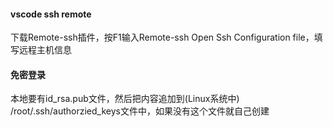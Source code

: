 #### vscode  ssh remote

下载Remote-ssh插件，按F1输入Remote-ssh Open Ssh Configuration file，填写远程主机信息

#### 免密登录

本地要有id_rsa.pub文件，然后把内容追加到(Linux系统中)  /root/.ssh/authorzied_keys文件中，如果没有这个文件就自己创建

